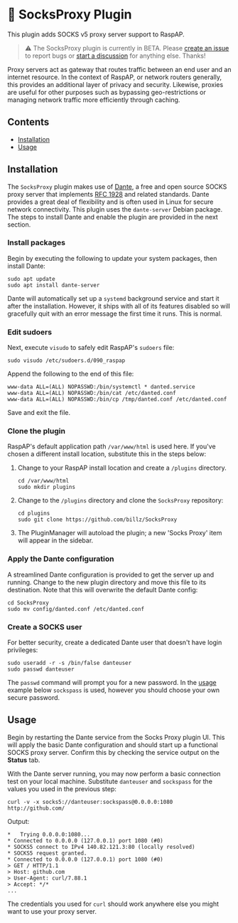 # 🧦 SocksProxy Plugin
This plugin adds SOCKS v5 proxy server support to RaspAP.

> ⚠️ The SocksProxy plugin is currently in BETA. Please [create an issue](https://github.com/billz/SocksProxy/issues) to report bugs or [start a discussion](https://github.com/billz/SocksProxy/discussions) for anything else. Thanks!

Proxy servers act as gateway that routes traffic between an end user and an internet resource. In the context of RaspAP, or network routers generally, this provides an additional layer of privacy and security. Likewise, proxies are useful for other purposes such as bypassing geo-restrictions or managing network traffic more efficiently through caching.

## Contents
 - [Installation](#installation)
 - [Usage](#usage)

## Installation
The `SocksProxy` plugin makes use of [Dante](https://www.inet.no/dante/), a free and open source SOCKS proxy server that implements [RFC 1928](https://datatracker.ietf.org/doc/html/rfc1928) and related standards. Dante provides a great deal of flexibility and is often used in Linux for secure network connectivity. This plugin uses the `dante-server` Debian package. The steps to install Dante and enable the plugin are provided in the next section.

### Install packages
Begin by executing the following to update your system packages, then install Dante:

```
sudo apt update
sudo apt install dante-server
```

Dante will automatically set up a `systemd` background service and start it after the installation. However, it ships with all of its features disabled so will gracefully quit with an error message the first time it runs. This is normal.

### Edit sudoers
Next, execute `visudo` to safely edit RaspAP's `sudoers` file:

```
sudo visudo /etc/sudoers.d/090_raspap
```

Append the following to the end of this file:

```
www-data ALL=(ALL) NOPASSWD:/bin/systemctl * danted.service
www-data ALL=(ALL) NOPASSWD:/bin/cat /etc/danted.conf
www-data ALL=(ALL) NOPASSWD:/bin/cp /tmp/danted.conf /etc/danted.conf
```

Save and exit the file.

### Clone the plugin
RaspAP's default application path `/var/www/html` is used here. If you've chosen a different install location, substitute this in the steps below:

1. Change to your RaspAP install location and create a `/plugins` directory.
   ```
   cd /var/www/html
   sudo mkdir plugins
   ```
3. Change to the `/plugins` directory and clone the `SocksProxy` repository:
   ```
   cd plugins
   sudo git clone https://github.com/billz/SocksProxy
   ```
4. The PluginManager will autoload the plugin; a new 'Socks Proxy' item will appear in the sidebar.

### Apply the Dante configuration
A streamlined Dante configuration is provided to get the server up and running. Change to the new plugin directory and move this file to its destination. Note that this will overwrite the default Dante config:
```
cd SocksProxy
sudo mv config/danted.conf /etc/danted.conf
```

### Create a SOCKS user
For better security, create a dedicated Dante user that doesn't have login privileges: 
```
sudo useradd -r -s /bin/false danteuser
sudo passwd danteuser
```
The `passwd` command will prompt you for a new password. In the [usage](#usage) example below `sockspass` is used, however you should choose your own secure password.

## Usage
Begin by restarting the Dante service from the Socks Proxy plugin UI. This will apply the basic Dante configuration and should start up a functional SOCKS proxy server. Confirm this by checking the service output on the **Status** tab.

With the Dante server running, you may now perform a basic connection test on your local machine. Substitute `danteuser` and `sockspass` for the values you used in the previous step:
```
curl -v -x socks5://danteuser:sockspass@0.0.0.0:1080 http://github.com/
```
Output:
```
*   Trying 0.0.0.0:1080...
* Connected to 0.0.0.0 (127.0.0.1) port 1080 (#0)
* SOCKS5 connect to IPv4 140.82.121.3:80 (locally resolved)
* SOCKS5 request granted.
* Connected to 0.0.0.0 (127.0.0.1) port 1080 (#0)
> GET / HTTP/1.1
> Host: github.com
> User-Agent: curl/7.88.1
> Accept: */*
...
```
The credentials you used for `curl` should work anywhere else you might want to use your proxy server.


